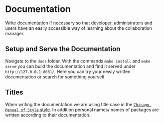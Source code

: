 <!--
 ~ SPDX-FileCopyrightText: Copyright DB Netz AG and the capella-collab-manager contributors
 ~ SPDX-License-Identifier: Apache-2.0
 -->

# Documentation

Write documentation if necessary so that developer, administrators and users
have an easily accessible way of learning about the collaboration manager.

## Setup and Serve the Documentation

Navigate to the `docs` folder. With the commands `make install` and
`make serve` you can build the documentation and find it served under
`http://127.0.0.1:8081/`. Here you can try your newly written documentation or
search for something yourself.

## Titles

When writing the documentation we are using title case in the
[`Chicago Manual of Style` style](https://en.wikipedia.org/wiki/Title_case#Chicago_Manual_of_Style).
In addition personal names/ names of packages are written according to their
documentation.
